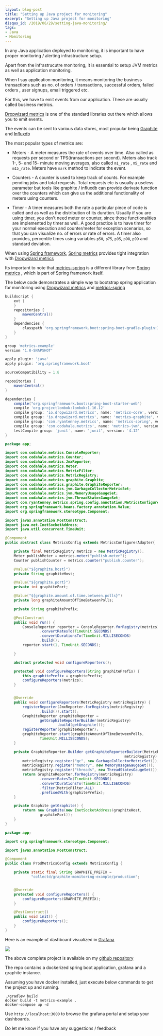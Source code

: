 ```yaml
---
layout: blog-post
title: "Setting up Java project for monitoring"
excerpt: "Setting up Java project for monitoring"
disqus_id: /2019/06/29/setting-java-monitoring/
tags:
- Java
- Monitoring
---
```


In any Java application deployed to monitoring, it is important to have proper monitoring / alerting infrastructure setup. 

Apart from the infrastrucutre monitoring, it is essential to setup JVM metrics as well as application monitoring.

When I say application monitoring, it means monitoring the business transactions such as no. of orders / transactions, successful orders, failed orders , user signups, email triggered etc.

For this, we have to emit events from our application. These are usually called business metrics.

[Dropwizard metrics](https://metrics.dropwizard.io/4.0.0/) is one of the standard libraries out there which allows you to emit events.

The events can be sent to various data stores, most propular being [Graphite](https://metrics.dropwizard.io/4.0.0/manual/graphite.html) and [Influxdb](https://github.com/kickstarter/dropwizard-influxdb-reporter)

The most popular types of metrics are:

* Meters - A meter measures the rate of events over time. Also called as requests per second or TPS(transactions per second). Meters also track 1-, 5- and 15- minute moving averages, also called `m1_rate` , `m5_rate` and `m15_rate`. Meters have `mark` method to indicate the event.

* Counters - A counter is used to keep track of counts. For example pending jobs and total requests. Total requests etc is usually a useless parameter but tools like graphite / influxdb can provide derivate function over the counters which can give us the additional functionality of meters using counters.

* Timer - A timer measures both the rate a particular piece of code is called and as well as the distribution of its duration. Usually if you are using timer, you don't need meter or counter, since those functionalities are implemented by timer as well. A good practice is to have timer for your normal execution and counter/meter for exception scenarios, so that you can visualize no. of errors or rate of errors. A timer also provides, percentile times using variables `p50`, `p75`, `p95`, `p98`, `p99` and standard deviation.

When using [Spring framework](https://spring.io/), [Spring metrics](https://github.com/ryantenney/metrics-spring) provides tight integration with [Dropwizard metrics]()

Its important to note that [metrics-spring](http://metrics.ryantenney.com/)  is a different library from [Spring metrics](https://docs.spring.io/spring-metrics/docs/current/public/prometheus) , which is part of Spring framework itself.

The below code demonstrates a simple way to bootstrap spring application for monitoring using [Dropwizard metrics](https://metrics.dropwizard.io/4.0.0/) and [metrics-spring](http://metrics.ryantenney.com/)

```groovy
buildscript {
    ext {
    }
    repositories {
        mavenCentral()
    }
    dependencies {
        classpath 'org.springframework.boot:spring-boot-gradle-plugin:1.5.16.RELEASE'
    }
}

group 'metrics-example'
version '1.0-SNAPSHOT'

apply plugin: 'java'
apply plugin: 'org.springframework.boot'

sourceCompatibility = 1.8

repositories {
    mavenCentral()
}

dependencies {
    compile("org.springframework.boot:spring-boot-starter-web")
    compile 'org.projectlombok:lombok:1.16.12'
    compile group: 'io.dropwizard.metrics', name: 'metrics-core', version: '4.1.0'
    compile group: 'io.dropwizard.metrics', name: 'metrics-graphite', version: '4.1.0'
    compile group: 'com.ryantenney.metrics', name: 'metrics-spring', version: '3.1.3'
    compile group: 'com.codahale.metrics', name: 'metrics-jvm', version: '3.0.2'
    testCompile group: 'junit', name: 'junit', version: '4.12'
}
```

```java
package app;

import com.codahale.metrics.ConsoleReporter;
import com.codahale.metrics.Counter;
import com.codahale.metrics.JmxReporter;
import com.codahale.metrics.Meter;
import com.codahale.metrics.MetricFilter;
import com.codahale.metrics.MetricRegistry;
import com.codahale.metrics.graphite.Graphite;
import com.codahale.metrics.graphite.GraphiteReporter;
import com.codahale.metrics.jvm.GarbageCollectorMetricSet;
import com.codahale.metrics.jvm.MemoryUsageGaugeSet;
import com.codahale.metrics.jvm.ThreadStatesGaugeSet;
import com.ryantenney.metrics.spring.config.annotation.MetricsConfigurerAdapter;
import org.springframework.beans.factory.annotation.Value;
import org.springframework.stereotype.Component;

import javax.annotation.PostConstruct;
import java.net.InetSocketAddress;
import java.util.concurrent.TimeUnit;

@Component
public abstract class MetricsConfig extends MetricsConfigurerAdapter{

    private final MetricRegistry metrics = new MetricRegistry();
    Meter publishMeter = metrics.meter("publish.meter");
    Counter publishCounter = metrics.counter("publish.counter");

    @Value("${graphite.host}")
    private String graphiteHost;

    @Value("${graphite.port}")
    private int graphitePort;

    @Value("${graphite.amount.of.time.between.polls}")
    private long graphiteAmountOfTimeBetweenPolls;

    private String graphitePrefix;

    @PostConstruct
    public void run() {
        ConsoleReporter reporter = ConsoleReporter.forRegistry(metrics)
                .convertRatesTo(TimeUnit.SECONDS)
                .convertDurationsTo(TimeUnit.MILLISECONDS)
                .build();
        reporter.start(1, TimeUnit.SECONDS);

    }

    abstract protected void configureReporters();

    protected void configureReporters(String graphitePrefix) {
        this.graphitePrefix = graphitePrefix;
        configureReporters(metrics);
    }


    @Override
    public void configureReporters(MetricRegistry metricRegistry) {
        registerReporter(JmxReporter.forRegistry(metricRegistry)
                .build()).start();
        GraphiteReporter graphiteReporter =
                getGraphiteReporterBuilder(metricRegistry)
                        .build(getGraphite());
        registerReporter(graphiteReporter);
        graphiteReporter.start(graphiteAmountOfTimeBetweenPolls,
                TimeUnit.MILLISECONDS);
    }

    private GraphiteReporter.Builder getGraphiteReporterBuilder(MetricRegistry
                                                       metricRegistry) {
        metricRegistry.register("gc", new GarbageCollectorMetricSet());
        metricRegistry.register("memory", new MemoryUsageGaugeSet());
        metricRegistry.register("threads", new ThreadStatesGaugeSet());
        return GraphiteReporter.forRegistry(metricRegistry)
                .convertRatesTo(TimeUnit.SECONDS)
                .convertDurationsTo(TimeUnit.MILLISECONDS)
                .filter(MetricFilter.ALL)
                .prefixedWith(graphitePrefix);
    }

    private Graphite getGraphite() {
        return new Graphite(new InetSocketAddress(graphiteHost,
                graphitePort));
    }
}
```
```java
package app;

import org.springframework.stereotype.Component;

import javax.annotation.PostConstruct;

@Component
public class ProdMetricsConfig extends MetricsConfig {

    private static final String GRAPHITE_PREFIX =
            "collectd/graphite-monitoring-example/production";


    @Override
    protected void configureReporters() {
        configureReporters(GRAPHITE_PREFIX);
    }

    @PostConstruct()
    public void init() {
        configureReporters();
    }
}
```

Here is an example of dashboard visualized in [Grafana](https://grafana.com/)

![](/images/monitoring-example.png)

The above complete project is available on my [github repository](https://github.com/madhur/jvm-monitoring-example)

The repo contains a dockerized spring boot application, grafana and a graphite instance.

Assuming you have docker installed, just execute below commands to get the project up and running.

```shell
./gradlew build
docker build -t metrics-example .
docker-compose up -d
```

Use `http://localhost:3000` to browse the grafana portal and setup your dashboards.

Do let me know if you have any suggestions / feedback